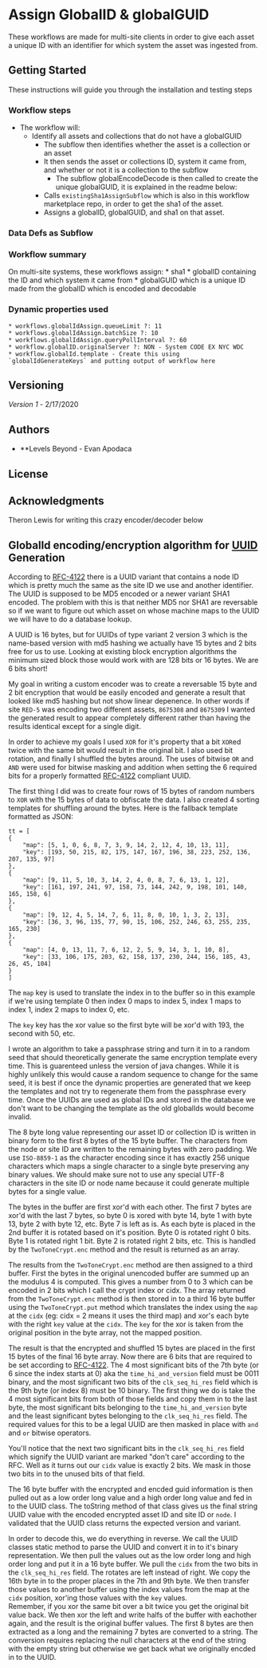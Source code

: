 # Assign GlobalID & globalGUID
These workflows are made for multi-site clients in order to give each asset a unique ID with an identifier for which system the asset was ingested from.


## Getting Started
These instructions will guide you through the installation and testing steps

### Workflow steps
* The workflow will:
    * Identify all assets and collections that do not have a globalGUID
        * The subflow then identifies whether the asset is a collection or an asset
        * It then sends the asset or collections ID, system it came from, and whether or not it is a collection to the subflow
            * The subflow globalEncodeDecode is then called to create the unique globalGUID, it is explained in the readme below:
        * Calls `existingSha1AssignSubflow` which is also in this workflow marketplace repo, in order to get the sha1 of the asset.
        * Assigns a globalID, globalGUID, and sha1 on that asset.
### Data Defs as Subflow


### Workflow summary
On multi-site systems, these workflows assign:
    * sha1 
    * globalID containing the ID and which system it came from 
    * globalGUID which is a unique ID made from the globalID which is encoded and decodable

### Dynamic properties used
    * workflows.globalIdAssign.queueLimit ?: 11
	* workflows.globalIdAssign.batchSize ?: 10
	* workflows.globalIdAssign.queryPollInterval ?: 60
	* workflow.globalID.originalServer ?: NON - System CODE EX NYC WDC
	* workflow.globalId.template - Create this using `globalIdGenerateKeys` and putting output of workflow here

## Versioning

*Version 1* - 2/17/2020

## Authors

* **Levels Beyond - Evan Apodaca

## License

## Acknowledgments
Theron Lewis for writing this crazy encoder/decoder below


## GlobalId encoding/encryption algorithm for [UUID](https://tools.ietf.org/html/rfc4122) Generation

According to [RFC-4122](https://tools.ietf.org/html/rfc4122) there is a UUID variant that contains a node ID
which is pretty much the same as the site ID we use and another identifier.  The UUID is supposed to be MD5 
encoded or a newer variant SHA1 encoded.  The problem with this is that neither MD5 nor SHA1 are reversable so if
we want to figure out which asset on whose machine maps to the UUID we will have to do a database lookup.

A UUID is 16 bytes, but for UUIDs of type variant 2 version 3 which is the name-based version with md5 hashing we 
actually have 15 bytes and 2 bits free for us to use.  Looking at existing block encryption algorithms the minimum 
sized block those would work with are 128 bits or 16 bytes.  We are 6 bits short!

My goal in writing a custom encoder was to create a reversable 15 byte and 2 bit encryption that would be
easily encoded and generate a result that looked like md5 hashing but not show linear depenence.  In other words if
site `RED-5` was encoding two different assets, `8675308` and `8675309` I wanted the generated result to appear completely different
rather than having the results identical except for a single digit.

In order to achieve my goals I used `XOR` for it's property that a bit `XOR`ed twice with the same bit would result in the 
original bit.  I also used bit rotation, and finally I shuffled the bytes around.  The uses of bitwise `OR` and `AND` were used 
for bitwise masking and addition when setting the 6 required bits for a properly formatted [RFC-4122](https://tools.ietf.org/html/rfc4122)
compliant UUID.

The first thing I did was to create four rows of 15 bytes of random numbers to `XOR` with the 15 bytes of data to obfiscate the data.  I also
created 4 sorting templates for shuffling around the bytes.  Here is the fallback template formatted as JSON:

```
tt = [
{
    "map": [5, 1, 0, 6, 8, 7, 3, 9, 14, 2, 12, 4, 10, 13, 11], 
    "key": [193, 50, 215, 82, 175, 147, 167, 196, 38, 223, 252, 136, 207, 135, 97]
}, 
{
    "map": [9, 11, 5, 10, 3, 14, 2, 4, 0, 8, 7, 6, 13, 1, 12], 
    "key": [161, 197, 241, 97, 158, 73, 144, 242, 9, 198, 101, 140, 165, 158, 6]
}, 
{
    "map": [9, 12, 4, 5, 14, 7, 6, 11, 8, 0, 10, 1, 3, 2, 13], 
    "key": [36, 3, 96, 135, 77, 90, 15, 106, 252, 246, 63, 255, 235, 165, 230]
}, 
{
    "map": [4, 0, 13, 11, 7, 6, 12, 2, 5, 9, 14, 3, 1, 10, 8], 
    "key": [33, 106, 175, 203, 62, 158, 137, 230, 244, 156, 185, 43, 26, 45, 104]
}
]

```

The `map` key is used to translate the index in to the buffer so in this example if we're using template 0 then
index 0 maps to index 5,  index 1 maps to index 1, index 2 maps to index 0, etc.

The `key` key has the xor value so the first byte will be xor'd with 193, the second with 50, etc.

I wrote an algorithm to take a passphrase string and turn it in to a random seed that should theoretically generate the same 
encryption template every time.  This is guarenteed unless the version of java changes.  While it is highly unlikely 
this would cause a random sequence to change for the same seed, it is best if once the dynamic properties are generated
that we keep the templates and not try to regenerate them from the passphrase every time.  Once the UUIDs are used as
global IDs and stored in the database we don't want to be changing the template as the old globalIds would become invalid.

The 8 byte long value representing our asset ID or collection ID is written in binary form to the first 8 bytes of the 15 byte buffer.  The characters from the node or site ID are
written to the remaining bytes with zero padding.  We use `ISO-8859-1` as the character encoding since it has exactly 256 unique
characters which maps a single character to a single byte preserving any binary values.  We should make sure not to
use any special UTF-8 characters in the site ID or node name because it could generate multiple bytes for a single value.

The bytes in the buffer are first xor'd with each other.  The first 7 bytes are xor'd with the last 7 bytes, so byte 0 is xored with byte 14, byte 1 with byte 13,
byte 2 with byte 12, etc.  Byte 7 is left as is.  As each byte is placed in the 2nd buffer it is rotated based on it's position.  Byte
0 is rotated right 0 bits.  Byte 1 is rotated right 1 bit.  Byte 2 is rotated right 2 bits, etc.  This is handled by the `TwoToneCrypt.enc` method
and the result is returned as an array.

The results from the `TwoToneCrypt.enc` method are then assigned to a third buffer.  First the bytes in the original unencoded 
buffer are summed up an the modulus 4 is computed.  This gives a number from 0 to 3 which can be encoded in 2 bits which I call the crypt
index or cidx.  The array returned from the `TwoToneCrypt.enc` method is then stored in to a third 16 byte buffer using the `TwoToneCrypt.put` method
which translates the index using the `map` at the `cidx` (eg: cidx = 2 means it uses the third map) and xor's each byte with the right
`key` value at the `cidx`.  The `key` for the xor is taken from the original position in the byte array, not the mapped position.

The result is that the encrypted and shuffled 15 bytes are placed in the first 15 bytes of the final 16 byte array.  Now there are 6 bits that are 
required to be set according to [RFC-4122](https://tools.ietf.org/html/rfc4122).  The 4 most significant bits of the 7th byte (or 6 since the index starts
at 0) aka the `time_hi_and_version` field must be 0011 binary, and the most significant two bits of the `clk_seq_hi_res` field which is the 9th byte
(or index 8) must be 10 binary.  The first thing we do is take the 4 most significant bits from both of those fields and copy them in to 
the last byte, the most significant bits belonging to the `time_hi_and_version` byte and the least significant bytes belonging to the
`clk_seq_hi_res` field.  The required values for this to be a legal UUID are then masked in place with `and` and `or` bitwise operators.

You'll notice that the next two significant bits in the `clk_seq_hi_res` field which signify the UUID variant are marked "don't care" according
to the RFC.  Well as it turns out our `cidx` value is exactly 2 bits.  We mask in those two bits in to the unused bits of that field.

The 16 byte buffer with the encrypted and encded guid information is then pulled out as a low order long value and a high order long value
and fed in to the UUID class.  The toString method of that class gives us the final string UUID value with the encoded encrypted 
asset ID and site ID or `node`.  I validated that the UUID class returns the expected version and variant.

In order to decode this, we do everything in reverse. We call the UUID classes static method to parse the UUID and convert it in to it's binary
representation.  We then pull the values out as the low order long and high order long and put it in a 16 byte buffer. 
We pull the `cidx` from the two bits in the `clk_seq_hi_res` field.  The rotates are left instead of right.  We copy the 16th byte in to the proper places in the 7th and 9th byte. 
We then transfer those values to another buffer using the index values from the map at the `cidx` position, xor'ing those values with the `key` values.  
Remember, if you xor the same bit over a bit twice you get the original bit 
value back.  We then xor the left and write halfs of the buffer with eachother again, and the result is the original buffer values.  The first 8 bytes are then extracted
as a long and the remaining 7 bytes are converted to a string.  The conversion requires replacing the null characters at the end of the string with the empty string but 
otherwise we get back what we originally encded in to the UUID.

